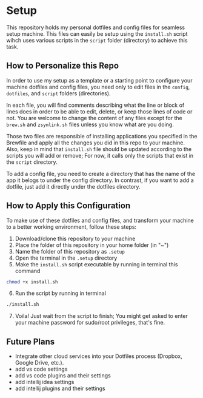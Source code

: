 # Setup
This repository holds my personal dotfiles and config files for seamless setup machine. This files can easily be setup using the `install.sh` script wihch uses various scripts in the `script` folder (directory) to achieve this task.

## How to Personalize this Repo
In order to use my setup as a template or a starting point to configure your machine dotfiles and config files, you need only to edit files in the `config`, `dotfiles`, and `script` folders (directories).

In each file, you will find comments describing what the line or block of lines does in order to be able to edit, delete, or keep those lines of code or not. You are welcome to change the content of any files except for the `brew.sh` and `zsymlink.sh` files unless you know what are you doing.

Those two files are responsible of installing applications you specified in the Brewfile and apply all the changes you did in this repo to your machine. Also, keep in mind that `install.sh` file should be updated according to the scripts you will add or remove; For now, it calls only the scripts that exist in the `script` directory.

To add a config file, you need to create a directory that has the name of the app it belogs to under the config directory. In contrast, if you want to add a dotfile, just add it directly under the dotfiles directory.

## How to Apply this Configuration
To make use of these dotfiles and config files, and transform your machine to a better working environment, follow these steps:

1. Download/clone this repository to your machine
2. Place the folder of this repository in your home folder (in "~")
3. Name the folder of this repository as `.setup`
4. Open the terminal in the `.setup` directory
5. Make the `install.sh` script executable by running in terminal this command
```zsh
chmod +x install.sh
```
6. Run the script by running in terminal
```zsh
./install.sh
```
7. Voila! Just wait from the script to finish; You might get asked to enter your machine password for sudo/root privileges, that's fine.

## Future Plans
- Integrate other cloud services into your Dotfiles process (Dropbox, Google Drive, etc.).
- add vs code settings
- add vs code plugins and their settings
- add intellij idea settings
- add intellij plugins and their settings